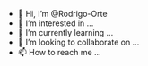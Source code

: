 - 👋 Hi, I’m @Rodrigo-Orte
- 👀 I’m interested in ...
- 🌱 I’m currently learning ...
- 💞️ I’m looking to collaborate on ...
- 📫 How to reach me ...

<!---
Rodrigo-Orte/Rodrigo-Orte is a ✨ special ✨ repository because its `README.md` (this file) appears on your GitHub profile.
You can click the Preview link to take a look at your changes.
--->
